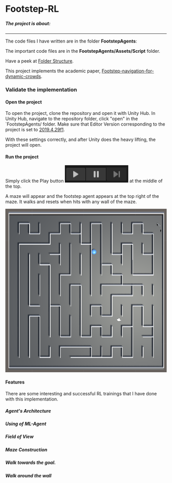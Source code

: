 # Footstep-RL

##### The project is about:



---

The code files I have written are in the folder **FootstepAgents**:

The important code files are in the **FootstepAgents/Assets/Script** folder.

Have a peek at [Folder Structure](./README-folder_structure.md).

This project implements the academic paper, [Footstep-navigation-for-dynamic-crowds](./Footstep-navigation-for-dynamic-crowds.pdf).

### Validate the implementation

#### Open the project

To open the project, clone the repository and open it with Unity Hub. In Unity Hub, navigate to the repository folder, click "open" in the `FootstepAgents/ folder. Make sure that Editor Version corresponding to the project is set to <u>2019.4.29f1</u>.

With these settings correctly, and after Unity does the heavy lifting, the project will open.

#### Run the project

Simply click the Play button ![Play button](./README-imgs/image-1.png) at the middle of the top.

A maze will appear and the footstep agent appears at the top right of the maze. It walks and resets when hits with any wall of the maze.

![a](./README-imgs/image-2.png)



#### Features

There are some interesting and successful RL trainings that I have done with this implementation.

##### Agent's Architecture

##### Using of ML-Agent

##### Field of View

##### Maze Construction

##### Walk towards the goal.

##### Walk around the wall





